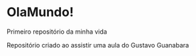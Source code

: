 # OlaMundo!
 Primeiro repositório da minha vida

 Repositório criado ao assistir uma aula do Gustavo Guanabara
